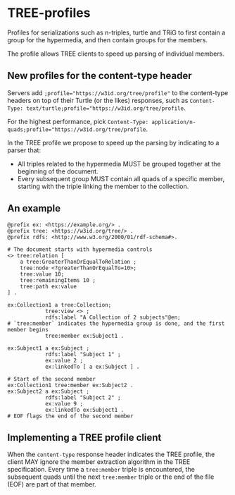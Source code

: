 # TREE-profiles

Profiles for serializations such as n-triples, turtle and TRiG to first contain a group for the hypermedia, and then contain groups for the members.

The profile allows TREE clients to speed up parsing of individual members.

## New profiles for the content-type header

Servers add `;profile="https://w3id.org/tree/profile"` to the content-type headers on top of their Turtle (or the likes) responses, such as `Content-Type: text/turtle;profile="https://w3id.org/tree/profile`.

For the highest performance, pick `Content-Type: application/n-quads;profile="https://w3id.org/tree/profile`.

In the TREE profile we propose to speed up the parsing by indicating to a parser that:
 * All triples related to the hypermedia MUST be grouped together at the beginning of the document.
 * Every subsequent group MUST contain all quads of a specific member, starting with the triple linking the member to the collection.

## An example

```turtle
@prefix ex: <https://example.org/> .
@prefix tree: <https://w3id.org/tree/> .
@prefix rdfs: <http://www.w3.org/2000/01/rdf-schema#>.

# The document starts with hypermedia controls
<> tree:relation [
    a tree:GreaterThanOrEqualToRelation ;
    tree:node <?greaterThanOrEqualTo=10>;
    tree:value 10;
    tree:remainingItems 10 ;
    tree:path ex:value
] .

ex:Collection1 a tree:Collection;
            tree:view <> ;
            rdfs:label "A Collection of 2 subjects"@en;
# `tree:member` indicates the hypermedia group is done, and the first member begins
            tree:member ex:Subject1 .

ex:Subject1 a ex:Subject ;
            rdfs:label "Subject 1" ;
			ex:value 2 ;
            ex:linkedTo [ a ex:Subject ] .

# Start of the second member
ex:Collection1 tree:member ex:Subject2 .
ex:Subject2 a ex:Subject ;
            rdfs:label "Subject 2" ;
			ex:value 9 ;
            ex:linkedTo ex:Subject1 .
# EOF flags the end of the second member
```

## Implementing a TREE profile client

When the `content-type` response header indicates the TREE profile, the client MAY ignore the member extraction algorithm in the TREE specification.
Every time a `tree:member` triple is encountered, the subsequent quads until the next `tree:member` triple or the end of the file (EOF) are part of that member.
